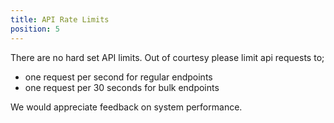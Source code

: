 ```yaml
---
title: API Rate Limits
position: 5
---
```


There are no hard set API limits. Out of courtesy please limit api requests to;

 * one request per second for regular endpoints
 * one request per 30 seconds for bulk endpoints

 We would appreciate feedback on system performance.
